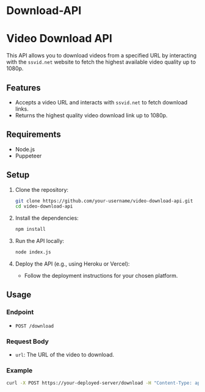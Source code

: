 # Download-API
# Video Download API

This API allows you to download videos from a specified URL by interacting with the `ssvid.net` website to fetch the highest available video quality up to 1080p.

## Features

- Accepts a video URL and interacts with `ssvid.net` to fetch download links.
- Returns the highest quality video download link up to 1080p.

## Requirements

- Node.js
- Puppeteer

## Setup

1. Clone the repository:

    ```bash
    git clone https://github.com/your-username/video-download-api.git
    cd video-download-api
    ```

2. Install the dependencies:

    ```bash
    npm install
    ```

3. Run the API locally:

    ```bash
    node index.js
    ```

4. Deploy the API (e.g., using Heroku or Vercel):

    - Follow the deployment instructions for your chosen platform.

## Usage

### Endpoint

- `POST /download`

### Request Body

- `url`: The URL of the video to download.

### Example

```bash
curl -X POST https://your-deployed-server/download -H "Content-Type: application/json" -d '{"url": "https://example.com/video"}'
